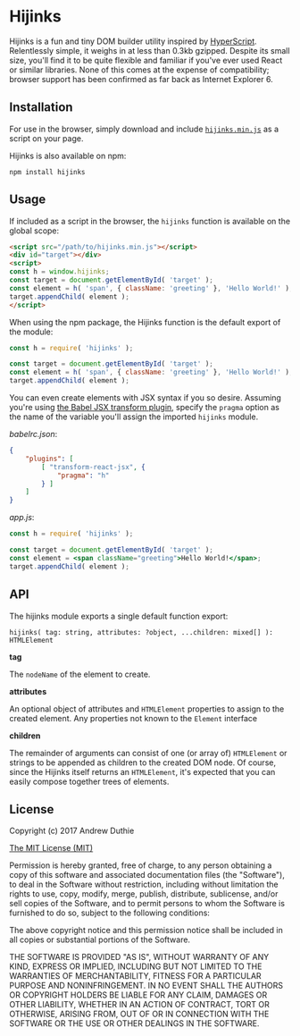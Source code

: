 # Hijinks

Hijinks is a fun and tiny DOM builder utility inspired by [HyperScript](https://github.com/hyperhype/hyperscript). Relentlessly simple, it weighs in at less than 0.3kb gzipped. Despite its small size, you'll find it to be quite flexible and familiar if you've ever used React or similar libraries. None of this comes at the expense of compatibility; browser support has been confirmed as far back as Internet Explorer 6.

## Installation

For use in the browser, simply download and include [`hijinks.min.js`](./hijinks.min.js) as a script on your page.

Hijinks is also available on npm:

```
npm install hijinks
```

## Usage

If included as a script in the browser, the `hijinks` function is available on the global scope:

```html
<script src="/path/to/hijinks.min.js"></script>
<div id="target"></div>
<script>
const h = window.hijinks;
const target = document.getElementById( 'target' );
const element = h( 'span', { className: 'greeting' }, 'Hello World!' );
target.appendChild( element );
</script>
```

When using the npm package, the Hijinks function is the default export of the module:

```js
const h = require( 'hijinks' );

const target = document.getElementById( 'target' );
const element = h( 'span', { className: 'greeting' }, 'Hello World!' );
target.appendChild( element );
```

You can even create elements with JSX syntax if you so desire. Assuming you're using [the Babel JSX transform plugin](https://www.npmjs.com/package/babel-plugin-transform-react-jsx#options), specify the `pragma` option as the name of the variable you'll assign the imported `hijinks` module.

_babelrc.json_:

```json
{
	"plugins": [
		[ "transform-react-jsx", {
			"pragma": "h"
		} ]
	]
}
```

_app.js_:

```jsx
const h = require( 'hijinks' );

const target = document.getElementById( 'target' );
const element = <span className="greeting">Hello World!</span>;
target.appendChild( element );
```

## API

The hijinks module exports a single default function export:

```
hijinks( tag: string, attributes: ?object, ...children: mixed[] ): HTMLElement
```

**tag**

The `nodeName` of the element to create.

**attributes**

An optional object of attributes and `HTMLElement` properties to assign to the created element. Any properties not known to the `Element` interface

**children**

The remainder of arguments can consist of one (or array of) `HTMLElement` or strings to be appended as children to the created DOM node. Of course, since the Hijinks itself returns an `HTMLElement`, it's expected that you can easily compose together trees of elements.

## License

Copyright (c) 2017 Andrew Duthie

[The MIT License (MIT)](https://opensource.org/licenses/MIT)

Permission is hereby granted, free of charge, to any person obtaining a copy of this software and associated documentation files (the "Software"), to deal in the Software without restriction, including without limitation the rights to use, copy, modify, merge, publish, distribute, sublicense, and/or sell copies of the Software, and to permit persons to whom the Software is furnished to do so, subject to the following conditions:

The above copyright notice and this permission notice shall be included in all copies or substantial portions of the Software.

THE SOFTWARE IS PROVIDED "AS IS", WITHOUT WARRANTY OF ANY KIND, EXPRESS OR IMPLIED, INCLUDING BUT NOT LIMITED TO THE WARRANTIES OF MERCHANTABILITY, FITNESS FOR A PARTICULAR PURPOSE AND NONINFRINGEMENT. IN NO EVENT SHALL THE AUTHORS OR COPYRIGHT HOLDERS BE LIABLE FOR ANY CLAIM, DAMAGES OR OTHER LIABILITY, WHETHER IN AN ACTION OF CONTRACT, TORT OR OTHERWISE, ARISING FROM, OUT OF OR IN CONNECTION WITH THE SOFTWARE OR THE USE OR OTHER DEALINGS IN THE SOFTWARE.
